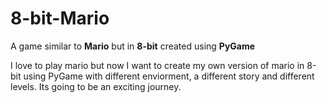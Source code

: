 # 8-bit-Mario
A game similar to **Mario** but in **8-bit** created using **PyGame**

I love to play mario but now I want to create my own version of mario in 8-bit using PyGame with different enviorment, a different story and different levels.
Its going to be an exciting journey.
